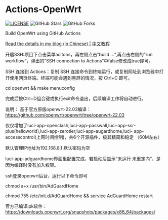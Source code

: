 # Actions-OpenWrt

[![LICENSE](https://img.shields.io/github/license/mashape/apistatus.svg?style=flat-square&label=LICENSE)](https://github.com/P3TERX/Actions-OpenWrt/blob/master/LICENSE)
![GitHub Stars](https://img.shields.io/github/stars/P3TERX/Actions-OpenWrt.svg?style=flat-square&label=Stars&logo=github)
![GitHub Forks](https://img.shields.io/github/forks/P3TERX/Actions-OpenWrt.svg?style=flat-square&label=Forks&logo=github)

Build OpenWrt using GitHub Actions

[Read the details in my blog (in Chinese) | 中文教程](https://p3terx.com/archives/build-openwrt-with-github-actions.html)

开启SSH:项目下点击菜单acitons，再左侧点击”build ...“,再点击右侧的”run workflow“，弹出的”SSH connection to Actions“中false修改成true即可。

SSH 连接到 Actions：复制 SSH 连接命令到终端运行，或复制网址到浏览器中打开使用网页终端。终端可能会遇到黑屏的情况，按 Ctrl+C 即可。

cd openwrt && make menuconfig

完成后按Ctrl+D组合键或执行exit命令退出，后续编译工作将自动进行。


说明：
基于官方原版openwrt-22.03编译：https://github.com/openwrt/openwrt/tree/openwrt-22.03

仅仅增加了luci-app-openclash,luci-app-passwall,luci-app-ssr-plus(helloworld),luci-app-zerotier,luci-app-augardhome,luci-
app-accesscontrol(上网时间控制)，共6个开源插件，极其精简和稳定
（60M左右）

默认管理IP地址为192.168.8.1
默认密码为空

luci-app-adguardhome界面里配置完成，若启动后显示”未运行 未重定向“，是因为编译时没有加入权限。

ssh登录openwrt后台，运行以下命令即可

chmod a+x /usr/bin/AdGuardHome

chmod 755 /etc/init.d/AdGuardHome && service AdGuardHome restart


官方已编译ipk软件：https://downloads.openwrt.org/snapshots/packages/x86_64/packages/ 
